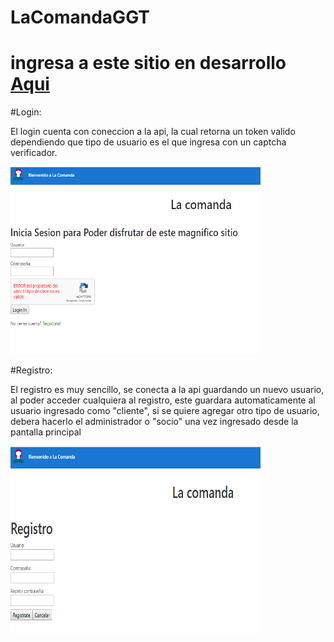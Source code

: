 # LaComandaGGT 
# ingresa a este sitio en desarrollo <a href="https://trittog.github.io/TP_Lab4_2c_2019/">Aqui</a>

#Login:
<p>El login cuenta con coneccion a la api, la cual retorna un token valido dependiendo que tipo de usuario es el que ingresa con un captcha verificador.</p>

<img src="laComanda-login.png" alt="Smiley face" height="300" width="400">

#Registro:
<p>El registro es muy sencillo, se conecta a la api guardando un nuevo usuario, al poder acceder cualquiera al registro, este guardara automaticamente al usuario ingresado como "cliente", si se quiere agregar otro tipo de usuario, debera hacerlo el administrador o "socio" una vez ingresado desde la pantalla principal</p>

<img src="laComanda-registro.png" alt="Smiley face" height="300" width="400">
